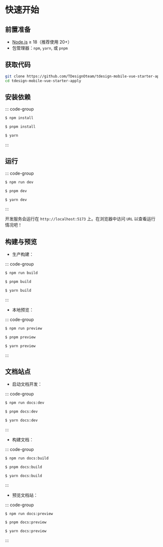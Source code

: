 # 快速开始

## 前置准备

- [Node.js](https://nodejs.org/) ≥ 18（推荐使用 20+）
- 包管理器：`npm`, `yarn`, 或 `pnpm`

## 获取代码

```sh
git clone https://github.com/TDesignOteam/tdesign-mobile-vue-starter-apply
cd tdesign-mobile-vue-starter-apply
```

## 安装依赖

::: code-group

```sh [npm]
$ npm install
```

```sh [pnpm]
$ pnpm install
```

```sh [yarn]
$ yarn
```

:::

## 运行

::: code-group

```sh [npm]
$ npm run dev
```

```sh [pnpm]
$ pnpm dev
```

```sh [yarn]
$ yarn dev
```

:::

开发服务会运行在 `http://localhost:5173` 上。在浏览器中访问 `URL` 以查看运行情况吧！

## 构建与预览

- 生产构建：

::: code-group

```sh [npm]
$ npm run build
```

```sh [pnpm]
$ pnpm build
```

```sh [yarn]
$ yarn build
```

:::

- 本地预览：

::: code-group

```sh [npm]
$ npm run preview
```

```sh [pnpm]
$ pnpm preview
```

```sh [yarn]
$ yarn preview
```

:::

## 文档站点

- 启动文档开发：

::: code-group

```sh [npm]
$ npm run docs:dev
```

```sh [pnpm]
$ pnpm docs:dev
```

```sh [yarn]
$ yarn docs:dev
```

:::

- 构建文档：

::: code-group

```sh [npm]
$ npm run docs:build
```

```sh [pnpm]
$ pnpm docs:build
```

```sh [yarn]
$ yarn docs:build
```

:::

- 预览文档站：

::: code-group

```sh [npm]
$ npm run docs:preview
```

```sh [pnpm]
$ pnpm docs:preview
```

```sh [yarn]
$ yarn docs:preview
```

:::
